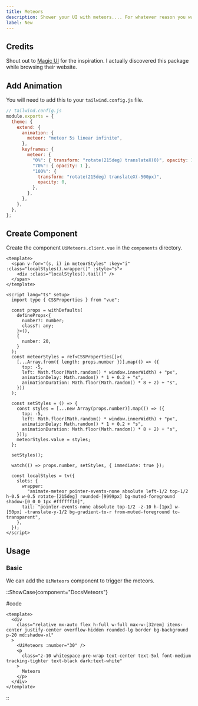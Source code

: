 ```yaml
---
title: Meteors
description: Shower your UI with meteors.... For whatever reason you want to do that.
label: New
---
```


## Credits

Shout out to [Magic UI](https://magicui.design/docs/components/meteors) for the inspiration. I actually discovered this package while browsing their website.

## Add Animation

You will need to add this to your `tailwind.config.js` file.

```js
// tailwind.config.js
module.exports = {
  theme: {
    extend: {
      animation: {
        meteor: "meteor 5s linear infinite",
      },
      keyframes: {
        meteor: {
          "0%": { transform: "rotate(215deg) translateX(0)", opacity: 1 },
          "70%": { opacity: 1 },
          "100%": {
            transform: "rotate(215deg) translateX(-500px)",
            opacity: 0,
          },
        },
      },
    },
  },
};
```

## Create Component

Create the component `UiMeteors.client.vue` in the `components` directory.

```vue [UiMeteors.vue]
<template>
  <span v-for="(s, i) in meteorStyles" :key="i" :class="localStyles().wrapper()" :style="s">
    <div :class="localStyles().tail()" />
  </span>
</template>

<script lang="ts" setup>
  import type { CSSProperties } from "vue";

  const props = withDefaults(
    defineProps<{
      number?: number;
      class?: any;
    }>(),
    {
      number: 20,
    }
  );
  const meteorStyles = ref<CSSProperties[]>(
    [...Array.from({ length: props.number })].map(() => ({
      top: -5,
      left: Math.floor(Math.random() * window.innerWidth) + "px",
      animationDelay: Math.random() * 1 + 0.2 + "s",
      animationDuration: Math.floor(Math.random() * 8 + 2) + "s",
    }))
  );

  const setStyles = () => {
    const styles = [...new Array(props.number)].map(() => ({
      top: -5,
      left: Math.floor(Math.random() * window.innerWidth) + "px",
      animationDelay: Math.random() * 1 + 0.2 + "s",
      animationDuration: Math.floor(Math.random() * 8 + 2) + "s",
    }));
    meteorStyles.value = styles;
  };

  setStyles();

  watch(() => props.number, setStyles, { immediate: true });

  const localStyles = tv({
    slots: {
      wrapper:
        "animate-meteor pointer-events-none absolute left-1/2 top-1/2 h-0.5 w-0.5 rotate-[215deg] rounded-[9999px] bg-muted-foreground shadow-[0_0_0_1px_#ffffff10]",
      tail: "pointer-events-none absolute top-1/2 -z-10 h-[1px] w-[50px] -translate-y-1/2 bg-gradient-to-r from-muted-foreground to-transparent",
    },
  });
</script>
```

## Usage

### Basic

We can add the `UiMeteors` component to trigger the meteors.

::ShowCase{component="DocsMeteors"}

#code

```vue [DocsMeteors.vue]
<template>
  <div
    class="relative mx-auto flex h-full w-full max-w-[32rem] items-center justify-center overflow-hidden rounded-lg border bg-background p-20 md:shadow-xl"
  >
    <UiMeteors :number="30" />
    <p
      class="z-10 whitespace-pre-wrap text-center text-5xl font-medium tracking-tighter text-black dark:text-white"
    >
      Meteors
    </p>
  </div>
</template>
```

::
